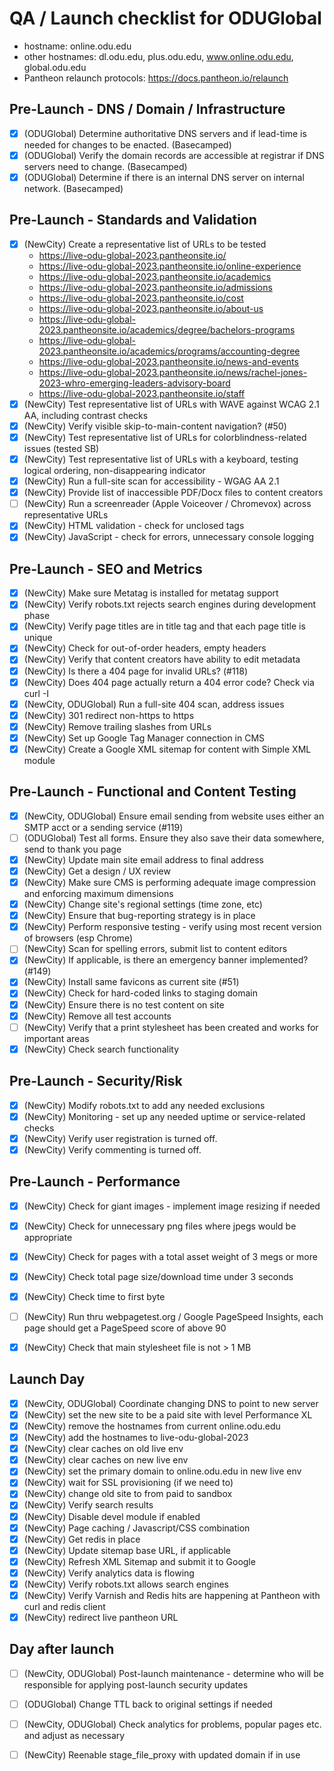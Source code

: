 # QA / Launch checklist for ODUGlobal

- hostname: online.odu.edu
- other hostnames: dl.odu.edu, plus.odu.edu, www.online.odu.edu, global.odu.edu
- Pantheon relaunch protocols: https://docs.pantheon.io/relaunch

## Pre-Launch - DNS / Domain / Infrastructure
- [x] (ODUGlobal) Determine authoritative DNS servers and if lead-time is needed for changes to be enacted. (Basecamped)
- [x] (ODUGlobal) Verify the domain records are accessible at registrar if DNS servers need to change. (Basecamped)
- [x] (ODUGlobal) Determine if there is an internal DNS server on internal network. (Basecamped)

## Pre-Launch - Standards and Validation
- [x] (NewCity) Create a representative list of URLs to be tested
    - https://live-odu-global-2023.pantheonsite.io/
    - https://live-odu-global-2023.pantheonsite.io/online-experience
    - https://live-odu-global-2023.pantheonsite.io/academics
    - https://live-odu-global-2023.pantheonsite.io/admissions
    - https://live-odu-global-2023.pantheonsite.io/cost
    - https://live-odu-global-2023.pantheonsite.io/about-us
    - https://live-odu-global-2023.pantheonsite.io/academics/degree/bachelors-programs
    - https://live-odu-global-2023.pantheonsite.io/academics/programs/accounting-degree
    - https://live-odu-global-2023.pantheonsite.io/news-and-events
    - https://live-odu-global-2023.pantheonsite.io/news/rachel-jones-2023-whro-emerging-leaders-advisory-board
    - https://live-odu-global-2023.pantheonsite.io/staff
- [x] (NewCity) Test representative list of URLs with WAVE against WCAG 2.1 AA, including contrast checks
- [x] (NewCity) Verify visible skip-to-main-content navigation? (#50)
- [x] (NewCity) Test representative list of URLs for colorblindness-related issues (tested SB)
- [x] (NewCity) Test representative list of URLs with a keyboard, testing logical ordering, non-disappearing indicator
- [x] (NewCity) Run a full-site scan for accessibility - WGAG AA 2.1
- [x] (NewCity) Provide list of inaccessible PDF/Docx files to content creators
- [ ] (NewCity) Run a screenreader (Apple Voiceover / Chromevox) across representative URLs
- [x] (NewCity) HTML validation - check for unclosed tags
- [x] (NewCity) JavaScript - check for errors, unnecessary console logging

## Pre-Launch - SEO and Metrics
- [x] (NewCity) Make sure Metatag is installed for metatag support
- [x] (NewCity) Verify robots.txt rejects search engines during development phase
- [x] (NewCity) Verify page titles are in title tag and that each page title is unique
- [x] (NewCity) Check for out-of-order headers, empty headers
- [x] (NewCity) Verify that content creators have ability to edit metadata
- [x] (NewCity) Is there a 404 page for invalid URLs? (#118)
- [x] (NewCity) Does 404 page actually return a 404 error code?  Check via curl -I
- [x] (NewCity, ODUGlobal) Run a full-site 404 scan, address issues
- [x] (NewCity) 301 redirect non-https to https
- [x] (NewCity) Remove trailing slashes from URLs
- [x] (NewCity) Set up Google Tag Manager connection in CMS
- [x] (NewCity) Create a Google XML sitemap for content with Simple XML module

## Pre-Launch - Functional and Content Testing
- [x] (NewCity, ODUGlobal) Ensure email sending from website uses either an SMTP acct or a sending service (#119)
- [ ] (ODUGlobal) Test all forms.  Ensure they also save their data somewhere, send to thank you page
- [x] (NewCity) Update main site email address to final address
- [x] (NewCity) Get a design / UX review
- [x] (NewCity) Make sure CMS is performing adequate image compression and enforcing maximum dimensions
- [x] (NewCity) Change site's regional settings (time zone, etc)
- [x] (NewCity) Ensure that bug-reporting strategy is in place
- [x] (NewCity) Perform responsive testing - verify using most recent version of browsers (esp Chrome)
- [ ] (NewCity) Scan for spelling errors, submit list to content editors
- [x] (NewCity) If applicable, is there an emergency banner implemented? (#149)
- [x] (NewCity) Install same favicons as current site (#51)
- [x] (NewCity) Check for hard-coded links to staging domain
- [x] (NewCity) Ensure there is no test content on site
- [x] (NewCity) Remove all test accounts
- [ ] (NewCity) Verify that a print stylesheet has been created and works for important areas
- [x] (NewCity) Check search functionality

## Pre-Launch - Security/Risk
- [x] (NewCity) Modify robots.txt to add any needed exclusions
- [x] (NewCity) Monitoring - set up any needed uptime or service-related checks
- [x] (NewCity) Verify user registration is turned off.
- [x] (NewCity) Verify commenting is turned off.

## Pre-Launch - Performance
- [x] (NewCity) Check for giant images - implement image resizing if needed
- [x] (NewCity) Check for unnecessary png files where jpegs would be appropriate
- [x] (NewCity) Check for pages with a total asset weight of 3 megs or more
- [x] (NewCity) Check total page size/download time under 3 seconds
- [x] (NewCity) Check time to first byte
- [ ] (NewCity) Run thru webpagetest.org / Google PageSpeed Insights, each page should get a PageSpeed score of above 90
- [x] (NewCity) Check that main stylesheet file is not > 1 MB


## Launch Day
- [x] (NewCity, ODUGlobal) Coordinate changing DNS to point to new server
- [x] (NewCity) set the new site to be a paid site with level Performance XL
- [x] (NewCity) remove the hostnames from current online.odu.edu
- [x] (NewCity) add the hostnames to live-odu-global-2023
- [x] (NewCity) clear caches on old live env
- [x] (NewCity) clear caches on new live env
- [x] (NewCity) set the primary domain to online.odu.edu in new live env
- [x] (NewCity) wait for SSL provisioning (if we need to)
- [x] (NewCity) change old site to from paid to sandbox
- [x] (NewCity) Verify search results
- [x] (NewCity) Disable devel module if enabled
- [x] (NewCity) Page caching / Javascript/CSS combination
- [x] (NewCity) Get redis in place
- [x] (NewCity) Update sitemap base URL, if applicable
- [x] (NewCity) Refresh XML Sitemap and submit it to Google
- [x] (NewCity) Verify analytics data is flowing
- [x] (NewCity) Verify robots.txt allows search engines
- [x] (NewCity) Verify Varnish and Redis hits are happening at Pantheon with curl and redis client
- [x] (NewCity) redirect live pantheon URL

## Day after launch
- [ ] (NewCity, ODUGlobal) Post-launch maintenance - determine who will be responsible for applying post-launch security updates
- [ ] (ODUGlobal) Change TTL back to original settings if needed
- [ ] (NewCity, ODUGlobal) Check analytics for problems, popular pages etc. and adjust as necessary
- [ ] (NewCity) Reenable stage_file_proxy with updated domain if in use

